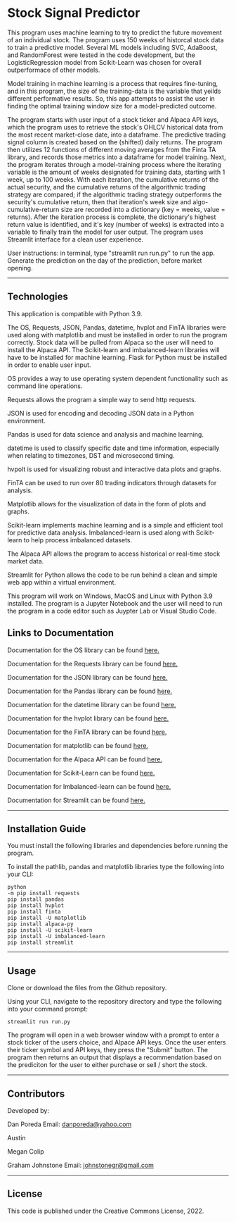 # Stock Signal Predictor

This program uses machine learning to try to predict the future movement of an individual stock. The program uses 150 weeks of historcal stock data to train a predictive model.  Several ML models including SVC, AdaBoost, and RandomForest were tested in the code development, but the LogisticRegression model from Scikit-Learn was chosen for overall outperformace of other models. 

Model training in machine learning is a process that requires fine-tuning, and in this program, the size of the training-data is the variable that yeilds different performative results. So, this app attempts to assist the user in finding the optimal training window size for a model-predicted outcome. 

The program starts with user input of a stock ticker and Alpaca API keys, which the program uses to retrieve the stock's OHLCV historical data from the most recent market-close date, into a dataframe. The predictive trading signal column is created based on the (shifted) daily returns. The program then utilizes 12 functions of different moving averages from the Finta TA library, and records those metrics into a dataframe for model training. Next, the program iterates through a model-training process where the iterating variable is the amount of weeks designated for training data, starting with 1 week, up to 100 weeks. With each iteration, the cumulative returns of the actual security, and the cumulative returns of the algorithmic trading strategy are compared; if the algorithmic trading strategy outperforms the security's cumulative return, then that iteration's week size and algo-cumulative-return size are recorded into a dictionary (key = weeks, value = returns). After the iteration process is complete, the dictionary's highest return value is identified, and it's key (number of weeks) is extracted into a variable to finally train the model for user output.  The program uses Streamlit interface for a clean user experience.

User instructions: in terminal, type "streamlit run run.py" to run the app. Generate the prediction on the day of the prediction, before market opening. 

---

## Technologies

This application is compatible with Python 3.9.

The OS, Requests, JSON, Pandas, datetime, hvplot and FinTA libraries were used along with matplotlib and must be installed in order to run the program correctly. Stock data will be pulled from Alpaca so the user will need to install the Alpaca API. The Scikit-learn and imbalanced-learn libraries will have to be installed for machine learning. Flask for Python must be installed in order to enable user input.

OS provides a way to use operating system dependent functionality such as command line operations.

Requests allows the program a simple way to send http requests.

JSON is used for encoding and decoding JSON data in a Python environment.

Pandas is used for data science and analysis and machine learning.

datetime is used to classify specific date and time information, especially when relating to timezones, DST and microsecond timing.

hvpolt is used for visualizing robust and interactive data plots and graphs.

FinTA can be used to run over 80 trading indicators through datasets for analysis.

Matplotlib allows for the visualization of data in the form of plots and graphs.

Scikit-learn implements machine learning and is a simple and efficient tool for predictive data analysis. Imbalanced-learn is used along with Scikit-learn to help process imbalanced datasets.

The Alpaca API allows the program to access historical or real-time stock market data.

Streamlit for Python allows the code to be run behind a clean and simple web app within a virtual environment.

This program will work on Windows, MacOS and Linux with Python 3.9 installed. The program is a Jupyter Notebook and the user will need to run the program in a code editor such as Juypter Lab or Visual Studio Code.

## Links to Documentation

Documentation for the OS library can be found [here.](https://docs.python.org/3/library/os.html)

Documentation for the Requests library can be found [here.](https://requests.readthedocs.io/en/latest/)

Documentation for the JSON library can be found [here.](https://docs.python.org/3/library/json.html)

Documentation for the Pandas library can be found [here.](https://pandas.pydata.org/docs/)

Documentation for the datetime library can be found [here.](https://docs.python.org/3/library/datetime.html)

Documentation for the hvplot library can be found [here.](https://hvplot.holoviz.org/user_guide/index.html)

Documentation for the FinTA library can be found [here.](https://openbase.com/python/finta)

Documentation for matplotlib can be found [here.](https://matplotlib.org/stable/users/index)

Documentation for the Alpaca API can be found [here.](https://alpaca.markets/deprecated/docs/api-documentation/)

Documentation for Scikit-Learn can be found [here.](https://scikit-learn.org/stable/user_guide.html)

Documentation for Imbalanced-learn can be found [here.](https://imbalanced-learn.org/stable/user_guide.html)

Documentation for Streamlit can be found [here.](https://docs.streamlit.io/)

---

## Installation Guide

You must install the following libraries and dependencies before running the program.

To install the pathlib, pandas and matplotlib libraries type the following into your CLI:

```
python
-m pip install requests
pip install pandas
pip install hvplot
pip install finta
pip install -U matplotlib
pip install alpaca-py
pip install -U scikit-learn
pip install -U imbalanced-learn
pip install streamlit
```
---

## Usage

Clone or download the files from the Github repository.

Using your CLI, navigate to the repository directory and type the following into your command prompt:
```
streamlit run run.py
```

The program will open in a web browser window with a prompt to enter a stock ticker of the users choice, and Alpace API keys.
Once the user enters their ticker symbol and API keys, they press the "Submit" button. The program then returns an output that displays a recommendation based on the prediciton for the user to either purchase or sell / short the stock.

---

## Contributors

Developed by:

Dan Poreda
Email: danporeda@yahoo.com

Austin

Megan Colip

Graham Johnstone
Email: johnstonegr@gmail.com

---

## License
This code is published under the Creative Commons License, 2022.
